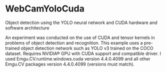 # WebCamYoloCuda
Object detection using the YOLO neural network and CUDA hardware and software architecture

An experiment was conducted on the use of CUDA and tensor kernels in problems of object detection and recognition.
This example uses a pre-trained object detection network such as YOLO v3 trained on the COCO dataset.
Requires NVIDIA® GPU with CUDA support and compatible driver. 
I used Emgu.CV.runtime.windows.cuda version 4.4.0.4099 and all other Emgu.CV packages version 4.4.0.4099 (versions must match).

